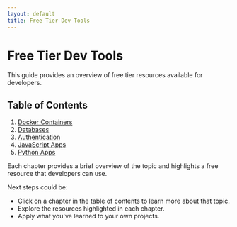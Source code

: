 ```yaml
---
layout: default
title: Free Tier Dev Tools
---
```


# Free Tier Dev Tools

This guide provides an overview of free tier resources available for developers.

## Table of Contents

1. [Docker Containers](./docker_containers.md)
2. [Databases](./databases.md)
3. [Authentication](./authentication.md)
4. [JavaScript Apps](./js_apps.md)
5. [Python Apps](./py_apps.md)

Each chapter provides a brief overview of the topic and highlights a free resource that developers can use.

Next steps could be:

- Click on a chapter in the table of contents to learn more about that topic.
- Explore the resources highlighted in each chapter.
- Apply what you've learned to your own projects.